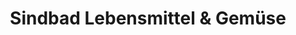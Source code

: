 ---
title: "Sindbad Lebensmittel & Gemüse"
url: /limburg-an-der-lahn/sindbad-lebensmittel-und-gemuese/
shop: Lebensmittel
---